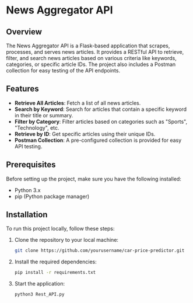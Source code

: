 # News Aggregator API

## Overview
The News Aggregator API is a Flask-based application that scrapes, processes, and serves news articles. It provides a RESTful API to retrieve, filter, and search news articles based on various criteria like keywords, categories, or specific article IDs. The project also includes a Postman collection for easy testing of the API endpoints.

## Features
- **Retrieve All Articles**: Fetch a list of all news articles.
- **Search by Keyword**: Search for articles that contain a specific keyword in their title or summary.
- **Filter by Category**: Filter articles based on categories such as "Sports", "Technology", etc.
- **Retrieve by ID**: Get specific articles using their unique IDs.
- **Postman Collection**: A pre-configured collection is provided for easy API testing.

## Prerequisites
Before setting up the project, make sure you have the following installed:
- Python 3.x
- pip (Python package manager)

## Installation

To run this project locally, follow these steps:

1. Clone the repository to your local machine:

   ```bash
   git clone https://github.com/yourusername/car-price-predictor.git
2. Install the required dependencies:
   ```bash
   pip install -r requirements.txt
3. Start the application:
   ```bash
   python3 Rest_API.py
